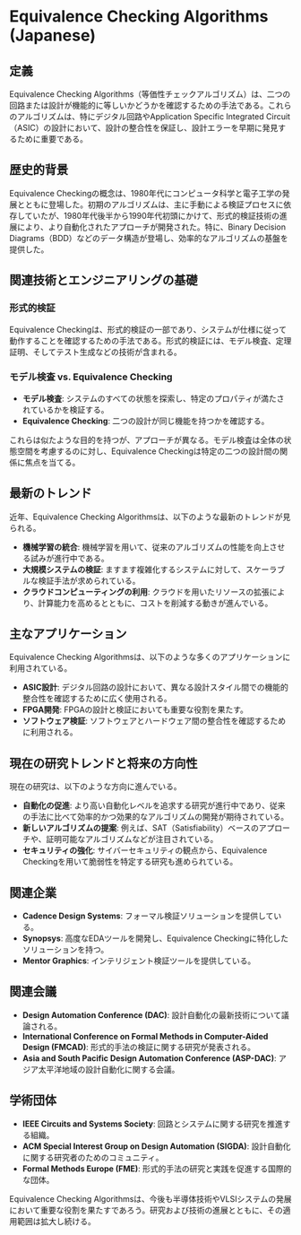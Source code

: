 # Equivalence Checking Algorithms (Japanese)

## 定義

Equivalence Checking Algorithms（等価性チェックアルゴリズム）は、二つの回路または設計が機能的に等しいかどうかを確認するための手法である。これらのアルゴリズムは、特にデジタル回路やApplication Specific Integrated Circuit（ASIC）の設計において、設計の整合性を保証し、設計エラーを早期に発見するために重要である。

## 歴史的背景

Equivalence Checkingの概念は、1980年代にコンピュータ科学と電子工学の発展とともに登場した。初期のアルゴリズムは、主に手動による検証プロセスに依存していたが、1980年代後半から1990年代初頭にかけて、形式的検証技術の進展により、より自動化されたアプローチが開発された。特に、Binary Decision Diagrams（BDD）などのデータ構造が登場し、効率的なアルゴリズムの基盤を提供した。

## 関連技術とエンジニアリングの基礎

### 形式的検証

Equivalence Checkingは、形式的検証の一部であり、システムが仕様に従って動作することを確認するための手法である。形式的検証には、モデル検査、定理証明、そしてテスト生成などの技術が含まれる。

### モデル検査 vs. Equivalence Checking

- **モデル検査**: システムのすべての状態を探索し、特定のプロパティが満たされているかを検証する。
- **Equivalence Checking**: 二つの設計が同じ機能を持つかを確認する。

これらは似たような目的を持つが、アプローチが異なる。モデル検査は全体の状態空間を考慮するのに対し、Equivalence Checkingは特定の二つの設計間の関係に焦点を当てる。

## 最新のトレンド

近年、Equivalence Checking Algorithmsは、以下のような最新のトレンドが見られる。

- **機械学習の統合**: 機械学習を用いて、従来のアルゴリズムの性能を向上させる試みが進行中である。
- **大規模システムの検証**: ますます複雑化するシステムに対して、スケーラブルな検証手法が求められている。
- **クラウドコンピューティングの利用**: クラウドを用いたリソースの拡張により、計算能力を高めるとともに、コストを削減する動きが進んでいる。

## 主なアプリケーション

Equivalence Checking Algorithmsは、以下のような多くのアプリケーションに利用されている。

- **ASIC設計**: デジタル回路の設計において、異なる設計スタイル間での機能的整合性を確認するために広く使用される。
- **FPGA開発**: FPGAの設計と検証においても重要な役割を果たす。
- **ソフトウェア検証**: ソフトウェアとハードウェア間の整合性を確認するために利用される。

## 現在の研究トレンドと将来の方向性

現在の研究は、以下のような方向に進んでいる。

- **自動化の促進**: より高い自動化レベルを追求する研究が進行中であり、従来の手法に比べて効率的かつ効果的なアルゴリズムの開発が期待されている。
- **新しいアルゴリズムの提案**: 例えば、SAT（Satisfiability）ベースのアプローチや、証明可能なアルゴリズムなどが注目されている。
- **セキュリティの強化**: サイバーセキュリティの観点から、Equivalence Checkingを用いて脆弱性を特定する研究も進められている。

## 関連企業

- **Cadence Design Systems**: フォーマル検証ソリューションを提供している。
- **Synopsys**: 高度なEDAツールを開発し、Equivalence Checkingに特化したソリューションを持つ。
- **Mentor Graphics**: インテリジェント検証ツールを提供している。

## 関連会議

- **Design Automation Conference (DAC)**: 設計自動化の最新技術について議論される。
- **International Conference on Formal Methods in Computer-Aided Design (FMCAD)**: 形式的手法の検証に関する研究が発表される。
- **Asia and South Pacific Design Automation Conference (ASP-DAC)**: アジア太平洋地域の設計自動化に関する会議。

## 学術団体

- **IEEE Circuits and Systems Society**: 回路とシステムに関する研究を推進する組織。
- **ACM Special Interest Group on Design Automation (SIGDA)**: 設計自動化に関する研究者のためのコミュニティ。
- **Formal Methods Europe (FME)**: 形式的手法の研究と実践を促進する国際的な団体。

Equivalence Checking Algorithmsは、今後も半導体技術やVLSIシステムの発展において重要な役割を果たすであろう。研究および技術の進展とともに、その適用範囲は拡大し続ける。